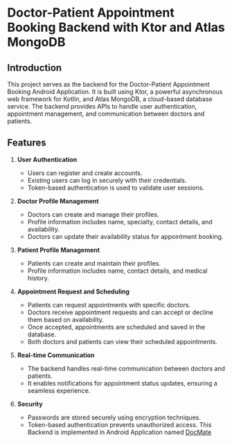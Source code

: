 # Doctor-Patient Appointment Booking Backend with Ktor and Atlas MongoDB

## Introduction

This project serves as the backend for the Doctor-Patient Appointment Booking Android Application. It is built using Ktor, a powerful asynchronous web framework for Kotlin, and Atlas MongoDB, a cloud-based database service. The backend provides APIs to handle user authentication, appointment management, and communication between doctors and patients.

## Features

1. **User Authentication**
   - Users can register and create accounts.
   - Existing users can log in securely with their credentials.
   - Token-based authentication is used to validate user sessions.

2. **Doctor Profile Management**
   - Doctors can create and manage their profiles.
   - Profile information includes name, specialty, contact details, and availability.
   - Doctors can update their availability status for appointment booking.

3. **Patient Profile Management**
   - Patients can create and maintain their profiles.
   - Profile information includes name, contact details, and medical history.

4. **Appointment Request and Scheduling**
   - Patients can request appointments with specific doctors.
   - Doctors receive appointment requests and can accept or decline them based on availability.
   - Once accepted, appointments are scheduled and saved in the database.
   - Both doctors and patients can view their scheduled appointments.

5. **Real-time Communication**
   - The backend handles real-time communication between doctors and patients.
   - It enables notifications for appointment status updates, ensuring a seamless experience.

6. **Security**
   - Passwords are stored securely using encryption techniques.
   - Token-based authentication prevents unauthorized access.
This Backend is implemented in Android Application named [DocMate](https://github.com/Shubhanshu156/DocMate-Android)
